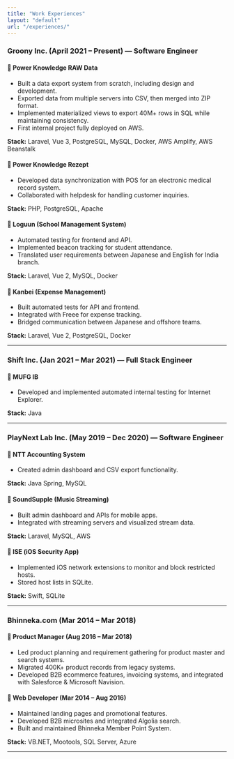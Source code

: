 ```yaml
---
title: "Work Experiences"
layout: "default"
url: "/experiences/"
---
```


### Groony Inc. (April 2021 – Present) — Software Engineer

#### 🔹 Power Knowledge RAW Data
- Built a data export system from scratch, including design and development.
- Exported data from multiple servers into CSV, then merged into ZIP format.
- Implemented materialized views to export 40M+ rows in SQL while maintaining consistency.
- First internal project fully deployed on AWS.

**Stack:** Laravel, Vue 3, PostgreSQL, MySQL, Docker, AWS Amplify, AWS Beanstalk

#### 🔹 Power Knowledge Rezept
- Developed data synchronization with POS for an electronic medical record system.
- Collaborated with helpdesk for handling customer inquiries.

**Stack:** PHP, PostgreSQL, Apache

#### 🔹 Loguun (School Management System)
- Automated testing for frontend and API.
- Implemented beacon tracking for student attendance.
- Translated user requirements between Japanese and English for India branch.

**Stack:** Laravel, Vue 2, MySQL, Docker

#### 🔹 Kanbei (Expense Management)
- Built automated tests for API and frontend.
- Integrated with Freee for expense tracking.
- Bridged communication between Japanese and offshore teams.

**Stack:** Laravel, Vue 2, PostgreSQL, Docker

---

### Shift Inc. (Jan 2021 – Mar 2021) — Full Stack Engineer

#### 🔹 MUFG IB
- Developed and implemented automated internal testing for Internet Explorer.

**Stack:** Java

---

### PlayNext Lab Inc. (May 2019 – Dec 2020) — Software Engineer

#### 🔹 NTT Accounting System
- Created admin dashboard and CSV export functionality.

**Stack:** Java Spring, MySQL

#### 🔹 SoundSupple (Music Streaming)
- Built admin dashboard and APIs for mobile apps.
- Integrated with streaming servers and visualized stream data.

**Stack:** Laravel, MySQL, AWS

#### 🔹 ISE (iOS Security App)
- Implemented iOS network extensions to monitor and block restricted hosts.
- Stored host lists in SQLite.

**Stack:** Swift, SQLite

---

### Bhinneka.com (Mar 2014 – Mar 2018)

#### 🔹 Product Manager (Aug 2016 – Mar 2018)
- Led product planning and requirement gathering for product master and search systems.
- Migrated 400K+ product records from legacy systems.
- Developed B2B ecommerce features, invoicing systems, and integrated with Salesforce & Microsoft Navision.

#### 🔹 Web Developer (Mar 2014 – Aug 2016)
- Maintained landing pages and promotional features.
- Developed B2B microsites and integrated Algolia search.
- Built and maintained Bhinneka Member Point System.

**Stack:** VB.NET, Mootools, SQL Server, Azure

---